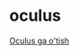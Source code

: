 # oculus
<!-- ADHAM HEADER & HERO & HERO BOTTOm WITH RESPONSIVE -->
<!-- OG'ABEK ABOUT US WITH RESPONSIVE -->
<!-- HASAN WHY BUILD WITH RESPONSIVE -->
<!-- AZIZ TECHNOLOGIES & HOW WE BUILD WITH RESPONSIVE -->
<!-- JAHONSHER FORM & FOOTER  WITH RESPONSIVE -->


<!-- FIGMA LINK -->
<a href="https://www.figma.com/file/KAkQIWNMJOL997xNIKTP10/Hydra-Landing-Page-(Community)?type=design&node-id=1-2&mode=design&t=J8srO0hKx1LYJ5OA-0">Oculus ga o'tish</a>